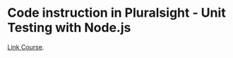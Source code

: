# Code instruction in Pluralsight - Unit Testing with Node.js
[Link Course](https://www.pluralsight.com/courses/unit-testing-nodejs).
